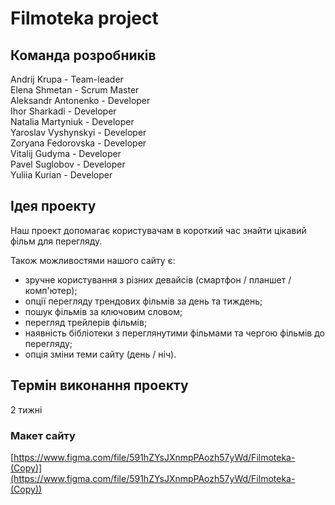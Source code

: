# Filmoteka project

## Команда розробників

Andrij Krupa - Team-leader\
Elena Shmetan - Scrum Master\
Aleksandr Antonenko - Developer\
Ihor Sharkadi	- Developer\
Natalia Martyniuk	- Developer\
Yaroslav Vyshynskyi	- Developer\
Zoryana Fedorovska	- Developer\
Vitalij Gudyma - Developer\
Pavel Suglobov	- Developer\
Yuliia Kurian	- Developer 

## Ідея проекту

Наш проект допомагає користувачам в короткий час знайти цікавий фільм для перегляду.

Також можливостями нашого сайту є:
- зручне користування з різних девайсів (смартфон / планшет / комп'ютер);
- опції перегляду трендових фільмів за день та тиждень;
- пошук фільмів за ключовим словом;
- перегляд трейлерів фільмів;
- наявність бібліотеки з переглянутими фільмами та чергою фільмів до перегляду;
- опція зміни теми сайту (день / ніч).

## Термін виконання проекту

2 тижні

### Макет сайту

[https://www.figma.com/file/591hZYsJXnmpPAozh57yWd/Filmoteka-(Copy)](https://www.figma.com/file/591hZYsJXnmpPAozh57yWd/Filmoteka-(Copy))


